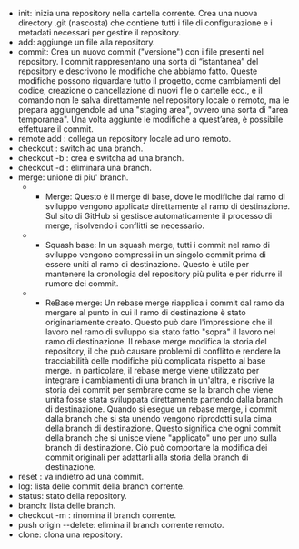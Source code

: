 - init: inizia una repository nella cartella corrente.  Crea una nuova directory .git (nascosta) che contiene
tutti i file di configurazione e i metadati necessari per gestire il repository.
- add: aggiunge un file alla repository.
- commit: Crea un nuovo commit ("versione") con i file presenti nel repository. I commit rappresentano una sorta di “istantanea” del repository e descrivono
le modifiche che abbiamo fatto. Queste modifiche possono riguardare tutto il
progetto, come cambiamenti del codice, creazione o cancellazione di nuovi file
o cartelle ecc., e il comando non le salva direttamente nel repository locale o
remoto, ma le prepara aggiungendole ad una "staging area", ovvero una sorta
di "area temporanea". Una volta aggiunte le modifiche a quest’area, è possibile
effettuare il commit.
- remote add <alias> <URL>: collega un repository locale ad uno remoto.
- checkout <branch>: switch ad una branch.
- checkout -b <branch>: crea e switcha ad una branch.
- checkout -d <branch>: eliminara una branch.
- merge: unione di piu' branch.
  - - Merge: Questo è il merge di base, dove le modifiche dal ramo di sviluppo vengono applicate direttamente al ramo di destinazione. Sul sito di GitHub si gestisce automaticamente il processo di merge, risolvendo i conflitti se necessario.
  - - Squash base: In un squash merge, tutti i commit nel ramo di sviluppo vengono compressi in un singolo commit prima di essere uniti al ramo di destinazione. Questo è utile per mantenere la cronologia del repository più pulita e per ridurre il rumore dei commit.
  - - ReBase merge: Un rebase merge riapplica i commit dal ramo da mergare al punto in cui il ramo di destinazione è stato originariamente creato. Questo può dare l'impressione che il lavoro nel ramo di sviluppo sia stato fatto "sopra" il lavoro nel ramo di destinazione. Il rebase merge modifica la storia del repository, il che può causare problemi di conflitto e rendere la tracciabilità delle modifiche più complicata rispetto al base merge. In particolare, il rebase merge viene utilizzato per integrare i cambiamenti di una branch in un'altra, e riscrive la storia dei commit per sembrare come se la branch che viene unita fosse stata sviluppata direttamente partendo dalla branch di destinazione. Quando si esegue un rebase merge, i commit dalla branch che si sta unendo vengono riprodotti sulla cima della branch di destinazione. Questo significa che ogni commit della branch che si unisce viene "applicato" uno per uno sulla branch di destinazione. Ciò può comportare la modifica dei commit originali per adattarli alla storia della branch di destinazione.
- reset <hash del commit>: va indietro ad una commit.
- log: lista delle commit della branch corrente.
- status: stato della repository.
- branch: lista delle branch.  
- checkout -m <nome>: rinomina il branch corrente.
- push origin --delete: elimina il branch corrente remoto.
- clone: clona una repository.
